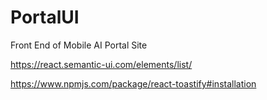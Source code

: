 # PortalUI

Front End of Mobile AI Portal Site

https://react.semantic-ui.com/elements/list/

https://www.npmjs.com/package/react-toastify#installation